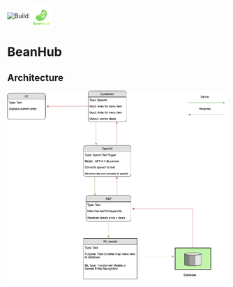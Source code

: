 ![Build](https://github.com/Ibrahim-Haroon/BeanHub/actions/workflows/unit-test.yml/badge.svg)
<img src="other/images/bean_logo.png" alt="BeanHub" width="50" height="50" style="vertical-align: middle;">



# BeanHub

## Architecture
![architecture.drawio.png](other/images/architecture.drawio.png)
